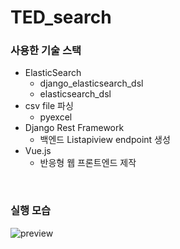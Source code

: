 # TED_search


### 사용한 기술 스택

- ElasticSearch
  - django_elasticsearch_dsl
  - elasticsearch_dsl
- csv file 파싱
  - pyexcel
- Django Rest Framework
  - 백엔드 Listapiview endpoint 생성
- Vue.js
  - 반응형 웹 프론트엔드 제작

<br>

### 실행 모습
![preview](https://user-images.githubusercontent.com/89024993/197358057-afa3c93f-51f5-4265-9a04-af96ae760640.gif)
